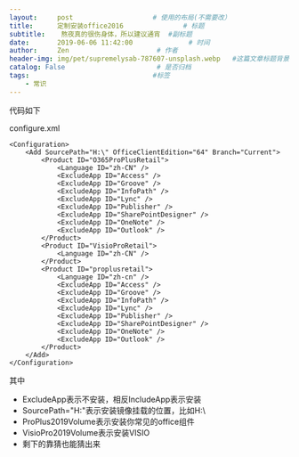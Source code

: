 ```yaml
---
layout:     post                    # 使用的布局(不需要改）
title:      定制安装office2016               # 标题
subtitle:    熬夜真的很伤身体，所以建议通宵  #副标题
date:       2019-06-06 11:42:00              # 时间
author:     Zen                      # 作者
header-img: img/pet/supremelysab-787607-unsplash.webp   #这篇文章标题背景图片
catalog: False                       # 是否归档
tags:                               #标签
    - 常识
---
```


代码如下

configure.xml
```
<Configuration>
	<Add SourcePath="H:\" OfficeClientEdition="64" Branch="Current">
		<Product ID="O365ProPlusRetail">
			<Language ID="zh-CN" />
			<ExcludeApp ID="Access" />
			<ExcludeApp ID="Groove" />
			<ExcludeApp ID="InfoPath" />
			<ExcludeApp ID="Lync" />
			<ExcludeApp ID="Publisher" />
			<ExcludeApp ID="SharePointDesigner" />
			<ExcludeApp ID="OneNote" />
			<ExcludeApp ID="Outlook" />
		</Product>
		<Product ID="VisioProRetail">
			<Language ID="zh-CN" />
		</Product>
		<Product ID="proplusretail">
			<Language ID="zh-cn" />
			<ExcludeApp ID="Access" />
			<ExcludeApp ID="Groove" />
			<ExcludeApp ID="InfoPath" />
			<ExcludeApp ID="Lync" />
			<ExcludeApp ID="Publisher" />
			<ExcludeApp ID="SharePointDesigner" />
			<ExcludeApp ID="OneNote" />
			<ExcludeApp ID="Outlook" />
		</Product>
	</Add>
</Configuration>
```
其中
+ ExcludeApp表示不安装，相反IncludeApp表示安装
+ SourcePath="H:\"表示安装镜像挂载的位置，比如H:\
+ ProPlus2019Volume表示安装你常见的office组件
+ VisioPro2019Volume表示安装VISIO
+ 剩下的靠猜也能猜出来
